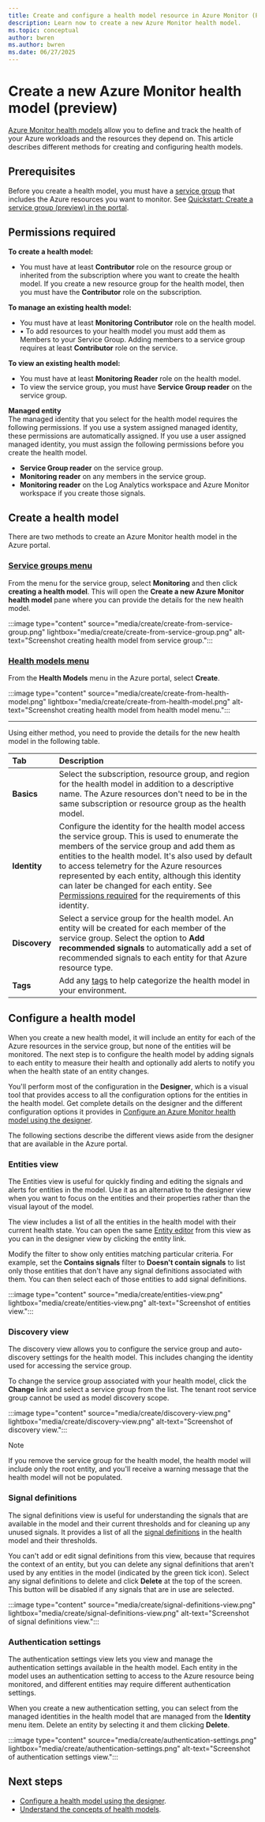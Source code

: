 ```yaml
---
title: Create and configure a health model resource in Azure Monitor (Preview)
description: Learn now to create a new Azure Monitor health model.
ms.topic: conceptual
author: bwren
ms.author: bwren
ms.date: 06/27/2025
---
```


# Create a new Azure Monitor health model (preview)

[Azure Monitor health models](./overview.md) allow you to define and track the health of your Azure workloads and the resources they depend on. This article describes different methods for creating and configuring health models. 

## Prerequisites
Before you create a health model, you must have a [service group](/azure/governance/service-groups/overview) that includes the Azure resources you want to monitor. See [Quickstart: Create a service group (preview) in the portal](/azure/governance/service-groups/create-service-group-portal).

## Permissions required

**To create a health model:**
- You must have at least **Contributor** role on the resource group or inherited from the subscription where you want to create the health model. If you create a new resource group for the health model, then you must have the **Contributor** role on the subscription.

**To manage an existing health model:**
- You must have at least **Monitoring Contributor** role on the health model.
- •	To add resources to your health model you must add them as Members to your Service Group. Adding members to a service group requires at least **Contributor** role on the service.

**To view an existing health model:**
- You must have at least **Monitoring Reader** role on the health model.
- To view the service group, you must have **Service Group reader** on the service group.

**Managed entity**<br>
The managed identity that you select for the health model requires the following permissions. If you use a system assigned managed identity, these permissions are automatically assigned. If you use a user assigned managed identity, you must assign the following permissions before you create the health model.

- **Service Group reader** on the service group. 
- **Monitoring reader** on any members in the service group.
- **Monitoring reader** on the Log Analytics workspace and Azure Monitor workspace if you create those signals.


## Create a health model
There are two methods to create an Azure Monitor health model in the Azure portal.


### [Service groups menu](#tab/service-groups)
From the menu for the service group, select **Monitoring**  and then click **creating a health model**. This will open the **Create a new Azure Monitor health model** pane where you can provide the details for the new health model.

:::image type="content" source="media/create/create-from-service-group.png" lightbox="media/create/create-from-service-group.png" alt-text="Screenshot creating health model from service group.":::

### [Health models menu](#tab/health-models)
From the **Health Models** menu in the Azure portal, select **Create**.

:::image type="content" source="media/create/create-from-health-model.png" lightbox="media/create/create-from-health-model.png" alt-text="Screenshot creating health model from health model menu.":::

---

Using either method, you need to provide the details for the new health model in the following table.

| Tab | Description |
|:---|:---|
| **Basics** | Select the subscription, resource group, and region for the health model in addition to a descriptive name. The Azure resources don't need to be in the same subscription or resource group as the health model. |
| **Identity** | Configure the identity for the health model access the service group. This is used to enumerate the members of the service group and add them as entities to the health model. It's also used by default to access telemetry for the Azure resources represented by each entity, although this identity can later be changed for each entity. See [Permissions required](#permissions-required) for the requirements of this identity. |
| **Discovery** | Select a service group for the health model. An entity will be created for each member of the service group. Select the option to **Add recommended signals** to automatically add a set of recommended signals to each entity for that Azure resource type. |
| **Tags** | Add any [tags](/azure/azure-resource-manager/management/tag-resources) to help categorize the health model in your environment. |



## Configure a health model
When you create a new health model, it will include an entity for each of the Azure resources in the service group, but none of the entities will be monitored. The next step is to configure the health model by adding  signals to each entity to measure their health and optionally add alerts to notify you when the health state of an entity changes.

You'll perform most of the configuration in the **Designer**, which is a visual tool that provides access to all the configuration options for the entities in the health model. Get complete details on the designer and the different configuration options it provides in [Configure an Azure Monitor health model using the designer](./designer.md).

The following sections describe the different views aside from the designer that are available in the Azure portal.

### Entities view
The Entities view is useful for quickly finding and editing the signals and alerts for entities in the model. Use it as an alternative to the designer view when you want to focus on the entities and their properties rather than the visual layout of the model.

The view includes a list of all the entities in the health model with their current health state. You can open the same [Entity editor](./designer.md#entity-properties) from this view as you can in the designer view by clicking the entity link.

Modify the filter to show only entities matching particular criteria. For example, set the **Contains signals** filter to **Doesn't contain signals** to list only those entities that don't have any signal definitions associated with them. You can then select each of those entities to add signal definitions.

:::image type="content" source="media/create/entities-view.png" lightbox="media/create/entities-view.png" alt-text="Screenshot of entities view.":::

### Discovery view
The discovery view allows you to configure the service group and auto-discovery settings for the health model. This includes changing the identity used for accessing the service group.

To change the service group associated with your health model, click the **Change** link and select a service group from the list. The tenant root service group cannot be used as model discovery scope.

:::image type="content" source="media/create/discovery-view.png" lightbox="media/create/discovery-view.png" alt-text="Screenshot of discovery view.":::

> [!NOTE]
> If you remove the service group for the health model, the health model will include only the root entity, and you'll receive a warning message that the health model will not be populated.

### Signal definitions
The signal definitions view is useful for understanding the signals that are available in the model and their current thresholds and for cleaning up any unused signals. It provides a list of all the [signal definitions](./designer.md#signal-definitions) in the health model and their thresholds.

You can't add or edit signal definitions from this view, because that requires the context of an entity, but you can delete any signal definitions that aren't used by any entities in the model (indicated by the green tick icon). Select any signal definitions to delete and click **Delete** at the top of the screen. This button will be disabled if any signals that are in use are selected.

:::image type="content" source="media/create/signal-definitions-view.png" lightbox="media/create/signal-definitions-view.png" alt-text="Screenshot of signal definitions view.":::


### Authentication settings
The authentication settings view lets you view and manage the authentication settings available in the health model. Each entity in the model uses an authentication setting to access to the Azure resource being monitored, and different entities may require different authentication settings. 

When you create a new authentication setting, you can select from the managed identities in the health model that are managed from the **Identity** menu item. Delete an entity by selecting it and them clicking **Delete**.

:::image type="content" source="media/create/authentication-settings.png" lightbox="media/create/authentication-settings.png" alt-text="Screenshot of authentication settings view.":::





## Next steps
- [Configure a health model using the designer](./designer.md).
- [Understand the concepts of health models](./concepts.md).
